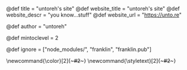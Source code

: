 <!--
Add here global page variables to use throughout your
website.
The website_* must be defined for the RSS to work
-->
@def title = "untoreh's site"
@def website_title = "untoreh's site"
@def website_descr = "you know...stuff"
@def website_url   = "https://unto.re"

@def author = "untoreh"

@def mintoclevel = 2

<!--
Add here files or directories that should be ignored by Franklin, otherwise
these files might be copied and, if markdown, processed by Franklin which
you might not want. Indicate directories by ending the name with a `/`.
-->
@def ignore = ["node_modules/", "franklin", "franklin.pub"]

<!--
Add here global latex commands to use throughout your
pages. It can be math commands but does not need to be.
For instance:
* \newcommand{\phrase}{This is a long phrase to copy.}
-->
\newcommand{\color}[2]{~~~<span style="color:#1">#2</span>~~~}
\newcommand{\styletext}[2]{~~~<span style="#1">#2</span>~~~}
